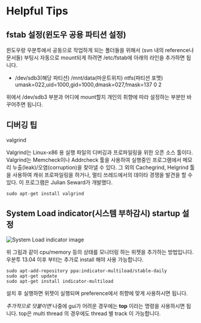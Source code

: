# Helpful Tips

## fstab 설정(윈도우 공용 파티션 설정)
윈도우랑 우분투에서 공동으로 작업하게 되는 폴더들을 위해서 (svn 내의 reference나 문서들)
부팅시 자동으로 mount되게 하려면 /etc/fstab에 아래의 라인을 추가하면 됩니다.

* /dev/sdb3(해당 파티션)   /mnt/data(마운트위치)   ntfs(파티션 포멧)    umask=022,uid=1000,gid=1000,dmask=027,fmask=137    0   2

위에서 /dev/sdb3 부분과 어디에 mount할지 개인의 취향에 따라 설정하는 부분만 바꾸어주면 됩니다.

## 디버깅 팁

valgrind

Valgrind는 Linux-x86 용 실행 파일의 디버깅과 프로파일링을 위한 오픈 소스 툴이다. Valgrind는 Memcheck이나 Addrcheck 툴을 사용하여 실행중인 프로그램에서 메모리 누출(leak)/오염(corruption)을 찾아낼 수 있다. 그 외의 Cachegrind, Helgrind 툴을 사용하여 캐쉬 프로파일링을 하거나, 멀티 쓰레드에서의 데이타 경쟁을 발견을 할 수 있다. 이 프로그램은 Julian Seward가 개발했다.

```{.no-highlight}
sudo apt-get install valgrind
```

## System Load indicator(시스템 부하감시) startup 설정
![System Load indicator image](https://ci3.googleusercontent.com/proxy/pUkEEUxHAwvWPJ31wjSVcPIwRw7Hs99Tt7l_E6JRJT2xUGsOk1CGr94SeI3cIn27LHIAf-MZG31lYdnUN8bnWbTMSONKAqCwhckA5AWRyH6akBqZGStaOtSWQi55P3IOnosfDHyBxWKshEfQ-dRMHqTp9SI=s0-d-e1-ft#http://www.dailylinuxnews.com/blog/wp-content/uploads/2014/08/ubuntu_indicator_system_load.png)

위 그림과 같이 cpu/memory 등의 상태를 모니터링 하는 위젯을 추가하는 방법입니다. 
우분투 13.04 이후 부터는 추가로 install 해야 사용 가능합니다. 

```{.no-highlight}
sudo apt-add-repository ppa:indicator-multiload/stable-daily
sudo apt-get update
sudo apt-get install indicator-multiload
```

설치 후 실행하면 위젯이 실행되며 preference에서 취향에 맞게 사용하시면 됩니다. 

_추가적으로 덧붙이면_
나중에 gui가 어려운 경우에는 **top** 이라는 명령을 사용하시면 됩니다.
top은 multi thread 의 경우에도 thread 별 track 이 가능합니다.
